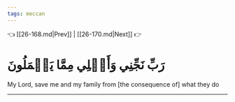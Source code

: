 ```yaml
---
tags: meccan
---
```


👈 [[26-168.md|Prev]] | [[26-170.md|Next]] 👉

# رَبِّ نَجِّنِي وَأَهۡلِي مِمَّا يَعۡمَلُونَ

My Lord, save me and my family from [the consequence of] what they do

---

